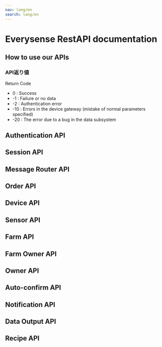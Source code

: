 ```yaml
---
nav: lang/en
search: lang/en
---
```


# Everysense RestAPI documentation

## How to use our APIs

### API返り値
Return Code 
* 0 : Success
* -1 : Failure or no data
* -2 : Authentication error
* -10 : Errors in the device gateway (mistake of normal parameters specified)
* -20 : The error due to a bug in the data subsystem  

## Authentication API
## Session API
## Message Router API
## Order API
## Device API
## Sensor API
## Farm API
## Farm Owner API
## Owner API
## Auto-confirm API
## Notification API
## Data Output API
## Recipe API

